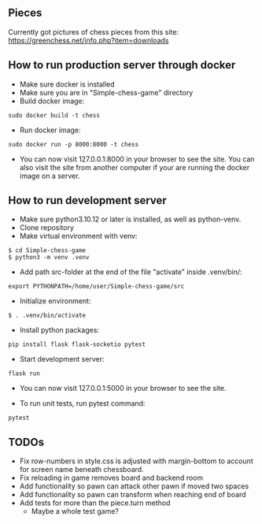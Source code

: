 ## Pieces
Currently got pictures of chess pieces from this site:
https://greenchess.net/info.php?item=downloads

## How to run production server through docker
- Make sure docker is installed
- Make sure you are in "Simple-chess-game" directory
- Build docker image:
```
sudo docker build -t chess
```
- Run docker image:
```
sudo docker run -p 8000:8000 -t chess
```
- You can now visit 127.0.0.1:8000 in your browser to see the site. You can also visit the site from another computer if your are running the docker image on a server.

## How to run development server
- Make sure python3.10.12 or later is installed, as well as python-venv.
- Clone repository
- Make virtual environment with venv:
```
$ cd Simple-chess-game
$ python3 -m venv .venv
```

- Add path src-folder at the end of the file "activate" inside .venv/bin/:
``` 
export PYTHONPATH=/home/user/Simple-chess-game/src 
```

- Initialize environment:
```
$ . .venv/bin/activate
```


- Install python packages:
```
pip install flask flask-socketio pytest
```

- Start development server:
```
flask run
```

- You can now visit 127.0.0.1:5000 in your browser to see the site. 

- To run unit tests, run pytest command:
```
pytest
```


## TODOs
- Fix row-numbers in style.css is adjusted with margin-bottom to account for screen name beneath chessboard.
- Fix reloading in game removes board and backend room
- Add functionality so pawn can attack other pawn if moved two spaces
- Add functionality so pawn can transform when reaching end of board
- Add tests for more than the piece.turn method
    - Maybe a whole test game?
